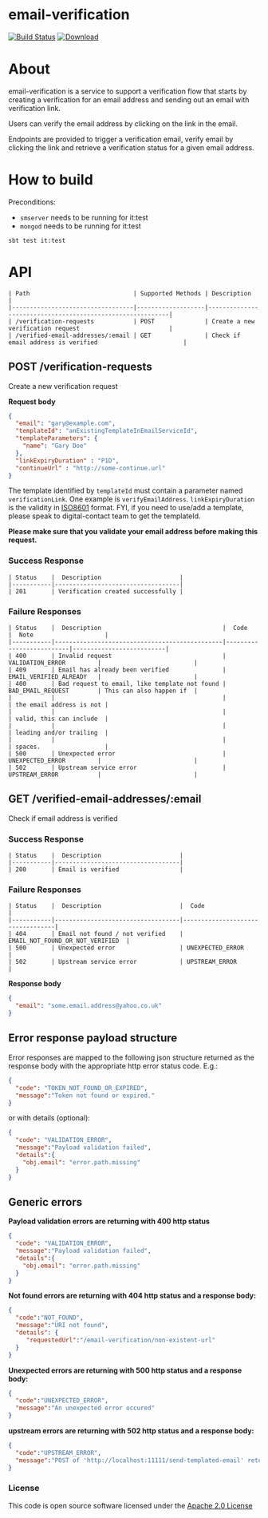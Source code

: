 # email-verification

[![Build Status](https://travis-ci.org/hmrc/email-verification.svg)](https://travis-ci.org/hmrc/email-verification) [ ![Download](https://api.bintray.com/packages/hmrc/releases/email-verification/images/download.svg) ](https://bintray.com/hmrc/releases/email-verification/_latestVersion)

# About

email-verification is a service to support a verification flow that starts by creating a verification for an email address and sending out an email with verification link.

Users can verify the email address by clicking on the link in the email.

Endpoints are provided to trigger a verification email, verify email by clicking the link and retrieve a verification status for a given email address.


# How to build

Preconditions:
- ```smserver``` needs to be running for it:test
- ```mongod``` needs to be running for it:test

```sbt test it:test```

# API

    | Path                             | Supported Methods | Description                                               |
    |----------------------------------|-------------------|-----------------------------------------------------------|
    | /verification-requests           | POST              | Create a new verification request                         |
    | /verified-email-addresses/:email | GET               | Check if email address is verified                        |


## POST /verification-requests

Create a new verification request

**Request body**

```json
{
  "email": "gary@example.com",
  "templateId": "anExistingTemplateInEmailServiceId",
  "templateParameters": {
    "name": "Gary Doe"
  },
  "linkExpiryDuration" : "P1D",
  "continueUrl" : "http://some-continue.url"
}
```

The template identified by ```templateId``` must contain a parameter named ```verificationLink```. One example is `verifyEmailAddress`.
```linkExpiryDuration``` is the validity in [ISO8601](https://en.wikipedia.org/wiki/ISO_8601#Durations) format.
FYI, if you need to use/add a template, please speak to digital-contact team to get the templateId. 

__Please make sure that you validate your email address before making this request.__

### Success Response

    | Status    |  Description                      |
    |-----------|-----------------------------------|
    | 201       | Verification created successfully |

### Failure Responses

    | Status    |  Description                                  |  Code                    |  Note                    |
    |-----------|-----------------------------------------------|--------------------------|--------------------------|
    | 400       | Invalid request                               | VALIDATION_ERROR         |                          |
    | 409       | Email has already been verified               | EMAIL_VERIFIED_ALREADY   |                          |
    | 400       | Bad request to email, like template not found | BAD_EMAIL_REQUEST        | This can also happen if  |
    |           |                                               |                          | the email address is not |
    |           |                                               |                          | valid, this can include  |
    |           |                                               |                          | leading and/or trailing  |
    |           |                                               |                          | spaces.                  |
    | 500       | Unexpected error                              | UNEXPECTED_ERROR         |                          |
    | 502       | Upstream service error                        | UPSTREAM_ERROR           |                          |


## GET /verified-email-addresses/:email

Check if email address is verified

### Success Response

    | Status    |  Description                      |
    |-----------|-----------------------------------|
    | 200       | Email is verified                 |

### Failure Responses

    | Status    |  Description                      |  Code                            |
    |-----------|-----------------------------------|----------------------------------|
    | 404       | Email not found / not verified    | EMAIL_NOT_FOUND_OR_NOT_VERIFIED  |
    | 500       | Unexpected error                  | UNEXPECTED_ERROR                 |
    | 502       | Upstream service error            | UPSTREAM_ERROR                   |

**Response body**

```json
{
  "email": "some.email.address@yahoo.co.uk"
}
```

## Error response payload structure
Error responses are mapped to the following json structure returned as the response body
with the appropriate http error status code. E.g.:

```json
{
  "code": "TOKEN_NOT_FOUND_OR_EXPIRED",
  "message":"Token not found or expired."
}
```

or with details (optional):

```json
{
  "code": "VALIDATION_ERROR",
  "message":"Payload validation failed",
  "details":{
    "obj.email": "error.path.missing"
  }
}
```

## Generic errors

**Payload validation errors are returning with 400 http status**

```json
{
  "code": "VALIDATION_ERROR",
  "message":"Payload validation failed",
  "details":{
    "obj.email": "error.path.missing"
  }
}
```

**Not found errors are returning with 404 http status and a response body:**

```json
{
  "code":"NOT_FOUND",
  "message":"URI not found",
  "details": {
     "requestedUrl":"/email-verification/non-existent-url"
  }
}
```

**Unexpected errors are returning with 500 http status and a response body:**

```json
{
  "code":"UNEXPECTED_ERROR",
  "message":"An unexpected error occured"
}
```

**upstream errors are returning with 502 http status and a response body:**

```json
{
  "code":"UPSTREAM_ERROR",
  "message":"POST of 'http://localhost:11111/send-templated-email' returned 500. Response body: 'some-5xx-message'"
}
```

### License

This code is open source software licensed under the [Apache 2.0 License]("http://www.apache.org/licenses/LICENSE-2.0.html")
 
 
